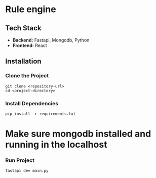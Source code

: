 # Rule engine


## Tech Stack

- **Backend:** Fastapi, Mongodb, Python
- **Frontend:** React

## Installation

### Clone the Project
    git clone <repository-url>
    cd <project-directory>

### Install Dependencies
    pip install -r requirements.txt

# Make sure mongodb installed and running in the localhost 

### Run Project
    fastapi dev main.py

